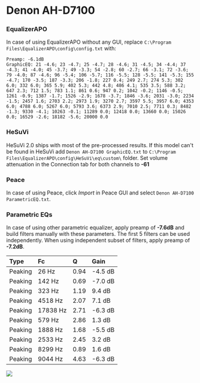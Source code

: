 # Denon AH-D7100

### EqualizerAPO
In case of using EqualizerAPO without any GUI, replace `C:\Program Files\EqualizerAPO\config\config.txt`
with:
```
Preamp: -6.1dB
GraphicEQ: 21 -4.6; 23 -4.7; 25 -4.7; 28 -4.6; 31 -4.5; 34 -4.4; 37 -4.3; 41 -4.0; 45 -3.7; 49 -3.3; 54 -2.8; 60 -2.7; 66 -3.1; 72 -3.6; 79 -4.0; 87 -4.6; 96 -5.4; 106 -5.7; 116 -5.5; 128 -5.5; 141 -5.3; 155 -4.7; 170 -3.5; 187 -3.3; 206 -1.8; 227 0.4; 249 2.7; 274 5.3; 302 6.0; 332 6.0; 365 5.9; 402 5.3; 442 4.8; 486 4.1; 535 3.5; 588 3.2; 647 2.3; 712 1.5; 783 1.1; 861 0.6; 947 0.2; 1042 -0.2; 1146 -0.5; 1261 -0.9; 1387 -1.7; 1526 -2.9; 1678 -3.7; 1846 -3.6; 2031 -3.0; 2234 -1.5; 2457 1.6; 2703 2.2; 2973 1.9; 3270 2.7; 3597 5.5; 3957 6.0; 4353 6.0; 4788 6.0; 5267 6.0; 5793 3.6; 6373 2.9; 7010 2.5; 7711 0.3; 8482 -1.3; 9330 -4.1; 10263 -0.1; 11289 0.0; 12418 0.0; 13660 0.0; 15026 0.0; 16529 -2.6; 18182 -5.6; 20000 0.0
```

### HeSuVi
HeSuVi 2.0 ships with most of the pre-processed results. If this model can't be found in HeSuVi add
`Denon AH-D7100 GraphicEQ.txt` to `C:\Program Files\EqualizerAPO\config\HeSuVi\eq\custom\` folder.
Set volume attenuation in the Connection tab for both channels to **-61**

### Peace
In case of using Peace, click *Import* in Peace GUI and select `Denon AH-D7100 ParametricEQ.txt`.

### Parametric EQs
In case of using other parametric equalizer, apply preamp of **-7.6dB** and build filters manually
with these parameters. The first 5 filters can be used independently.
When using independent subset of filters, apply preamp of **-7.2dB**.

| Type    | Fc       |    Q | Gain    |
|:--------|:---------|:-----|:--------|
| Peaking | 26 Hz    | 0.94 | -4.5 dB |
| Peaking | 142 Hz   | 0.69 | -7.0 dB |
| Peaking | 323 Hz   | 1.19 | 9.4 dB  |
| Peaking | 4518 Hz  | 2.07 | 7.1 dB  |
| Peaking | 17838 Hz | 2.71 | -6.3 dB |
| Peaking | 579 Hz   | 2.86 | 1.3 dB  |
| Peaking | 1888 Hz  | 1.68 | -5.5 dB |
| Peaking | 2533 Hz  | 2.45 | 3.2 dB  |
| Peaking | 8299 Hz  | 0.89 | 1.6 dB  |
| Peaking | 9044 Hz  | 4.63 | -6.3 dB |

![](https://raw.githubusercontent.com/jaakkopasanen/AutoEq/master/results/innerfidelity/sbaf-serious/Denon%20AH-D7100/Denon%20AH-D7100.png)